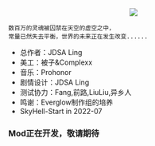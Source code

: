 <div align="center"> 
<!--滚动区域-->  
<img src="https://capsule-render.vercel.app/api?type=Waving&color=FF8C00&height=200&animation=fadeIn&section=header&text=天狱之境-第一幕-荼生黯菌&fontSize=40" />
</div>

```
数百万的灵魂被囚禁在天空的虚空之中，
常量已然失去平衡，世界的未来正在发生改变......
```

- 总作者：JDSA Ling
- 美工：被子&Complexx
- 音乐：Prohonor
- 剧情设计：JDSA Ling
- 测试协力：Fang,前路,LiuLiu,异乡人
- 鸣谢：Everglow制作组的培养
- SkyHell-Start in 2022-07

### Mod正在开发，敬请期待

</div>

